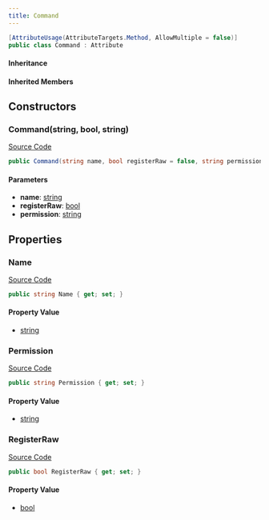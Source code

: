 ```yaml
---
title: Command
---
```


```csharp
[AttributeUsage(AttributeTargets.Method, AllowMultiple = false)]
public class Command : Attribute
```

#### Inheritance

#### Inherited Members

## Constructors

### Command(string, bool, string)

[Source Code](https://github.com/swiftly-solution/swiftlys2/blob/main/managed/src/SwiftlyS2.Shared/Modules/Commands/Attributes/CommandAttribute.cs#L11)

```csharp
public Command(string name, bool registerRaw = false, string permission = "")
```

#### Parameters

- **name**: [string](https://learn.microsoft.com/dotnet/api/system.string)
- **registerRaw**: [bool](https://learn.microsoft.com/dotnet/api/system.boolean)
- **permission**: [string](https://learn.microsoft.com/dotnet/api/system.string)

## Properties

### Name

[Source Code](https://github.com/swiftly-solution/swiftlys2/blob/main/managed/src/SwiftlyS2.Shared/Modules/Commands/Attributes/CommandAttribute.cs#L5)

```csharp
public string Name { get; set; }
```

#### Property Value

- [string](https://learn.microsoft.com/dotnet/api/system.string)

### Permission

[Source Code](https://github.com/swiftly-solution/swiftlys2/blob/main/managed/src/SwiftlyS2.Shared/Modules/Commands/Attributes/CommandAttribute.cs#L9)

```csharp
public string Permission { get; set; }
```

#### Property Value

- [string](https://learn.microsoft.com/dotnet/api/system.string)

### RegisterRaw

[Source Code](https://github.com/swiftly-solution/swiftlys2/blob/main/managed/src/SwiftlyS2.Shared/Modules/Commands/Attributes/CommandAttribute.cs#L7)

```csharp
public bool RegisterRaw { get; set; }
```

#### Property Value

- [bool](https://learn.microsoft.com/dotnet/api/system.boolean)

